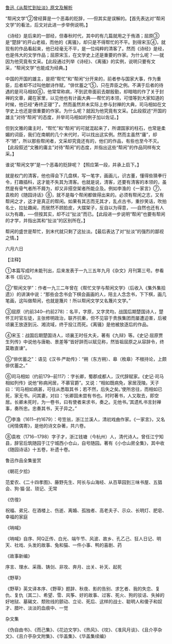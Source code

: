 [鲁迅《从帮忙到扯淡》原文及解析](https://www.vrrw.net/wx/8621.html)

“帮闲文学”②曾经算是一个恶毒的贬辞，──但其实是误解的。【首先表达对“帮闲文学”的看法，后文对此进一步举例说明。】

《诗经》是后来的一部经，但春秋时代，其中的有几篇就用之于侑酒；屈原③是“楚辞”的开山老祖，而他的《离骚》，却只是不得帮忙的不平。到得宋玉④，就现有的作品看起来，他已经毫无不平，是一位纯粹的清客了。然而《诗经》是经，也是伟大的文学作品；屈原宋玉，在文学史上还是重要的作家。为什么呢？──就因为他究竟有文采。【此段通过列举《诗经》、《离骚》的实例，说明只要有文采，“帮闲文学”也能成为经典。】



中国的开国的雄主，是把“帮忙”和“帮闲”分开来的，前者参与国家大事，作为重臣，后者却不过叫他献诗作赋，“俳优蓄之”⑤，只在弄臣之例。不满于后者的待遇的是司马相如⑥，他常常称病，不到武帝面前去献殷勤，却暗暗的作了关于封禅的文章，藏在家里，以见他也有计画大典──帮忙的本领，可惜等到大家知道的时候，他已经“寿终正寝”了。然而虽然并未实际上参与封禅的大典，司马相如在文学史上也还是很重要的作家。为什么呢？就因为他究竟有文采。【此段叙述“开国的雄主”对待“帮闲”的态度，并举司马相如的例子加以佐证。】

但到文雅的庸主时，“帮忙”和“帮闲”的可就混起来了，所谓国家的柱石，也常是柔媚的词臣，我们在南朝的几个末代时，可以找出这实例。然而主虽然“庸”，却不“陋”，所以那些帮闲者，文采却究竟还有的，他们的作品，有些也至今不灭。【此段叙述“文雅的庸主”对待“帮闲”的态度，并指出这些“帮闲”的作品同样有文采。】

谁说“帮闲文学”是一个恶毒的贬辞呢？【照应第一段，并承上启下。】

就是权门的清客，他也得会下几盘棋，写一笔字，画画儿，识古董，懂得些猜拳行令，打趣插科，这才能不失其为清客。也就是说，清客，还要有清客的本领的，虽然是有骨气者所不屑为，却又非搭空架者所能企及。例如李渔的《一家言》⑦，袁枚的《随园诗话》⑧，就不是每个帮闲都做得出来的。必须有帮闲之志，又有帮闲之才，这才是真正的帮闲。如果有其志而无其才，乱点古书，重抄笑话，吹拍名士，拉扯趣闻，而居然不顾脸皮，大摆架子，反自以为得意，──自然也还有人以为有趣，──但按其实，却不过“扯淡”而已。【此段进一步说明“帮闲”也要有帮闲的才学，并指出其和“扯淡”的区别所在。】

帮闲的盛世是帮忙，到末代就只剩了这扯淡。【最后表达了对“扯淡”的强烈的鄙视之情。】

六月六日





【注释】

①本篇写成时未能刊出，后来发表于一九三五年九月《杂文》月刊第三号。参看本书《后记》。

②“帮闲文学”：作者一九三二年曾在《帮忙文学与帮闲文学》（后收入《集外集拾遗》）的讲演中说：“那些会念书会下棋会画画的人，陪主人念念书，下下棋，画几笔画，这叫做帮闲，也就是篾片！所以帮闲文学又名篾片文学。”

③屈原（约前340─约前278）：名平，字原，又字灵均，战国后期楚国诗人，楚怀王时官左徒，主张修明政治，联齐抗秦，但不见容于贵族集团而屡遭迫害，后被顷襄王放逐到沅、湘流域，终于投江而死。《离骚》是他被放逐后的作品。

④宋玉：战国后期楚国诗人，顷襄王时任大夫，著有《九辩》等。《史记·屈原贾生列传》中说他与唐勒、景差等“皆好辞而以赋见称，然皆祖屈原之从容辞令，终莫敢直谏”。

⑤“俳优蓄之”：语见《汉书·严助传》：“朔（东方朔）、皋（枚皋）不根持论，上颇俳优蓄之。”

⑥司马相如（约前179─前117）：字长卿，蜀郡成都人，汉代辞赋家。《史记·司马相如列传》说他“称病闲居，不慕官爵”。又说：“相如既病免，家居茂陵。天子曰：‘司马相如病甚，可往从悉取其书；若不然，后失之矣。’使所忠往，而相如已死，家无书。问其妻，对曰：‘长卿固未尝有书也。时时著书，人又取去，即空居。长卿未死时，为一卷书，曰有使者来求书，奏之。无他书。’其遗札书言封禅事，奏所忠。忠奏其书，天子异之。”

⑦李渔（1611─约1679）：号笠翁，浙江兰溪人，清初戏曲作家。《一家言》，又名《闲情偶寄》，是他的诗文杂著，共六卷。

⑧袁枚（1716─1798）字子才，浙江钱塘（今杭州）人，清代诗人。曾任江宁知县，辞官后筑随园于江宁城西小仓山，自号随园。著有《小仓山房全集》，其中收《随园诗话》十五卷，补遗十卷。

鲁迅作品全集鉴赏

《朝花夕拾》

范爱农、《二十四孝图》、藤野先生、阿长与山海经、从百草园到三味书屋、五猖会、狗·猫·鼠、琐记、无常

《仿徨》

祝福、弟兄、在酒楼上、伤逝、离婚、孤独者、高老夫子、示众、长明灯、肥皂、幸福的家庭

《呐喊》

《呐喊》自序、阿Q正传、白光、端午节、风波、故乡、孔乙己、狂人日记、明天、社戏、头发的故事、兔和猫、一件小事、鸭的喜剧、药

《故事新编》

序言、理水、采薇、铸剑、非攻、奔月、出关、补天、起死

《野草》

《野草》英文译本序、《野草》题辞、秋夜、影的告别、求乞者、我的失恋、复仇、复仇〔其二〕、希望、雪、风筝、好的故事、过客、死火、狗的驳诘、失掉的好地狱、墓碣文、颓败线的颤动、立论、死后、这样的战士、聪明人和傻子和奴才、腊叶、淡淡的血痕中、一觉

杂文集

《伪自由书》、《而己集》、《花边文学》、《热风》、《坟》、《准风月谈》、《且介亭杂文》、《且介亭杂文附集》、《华盖集》、《华盖集续编》

